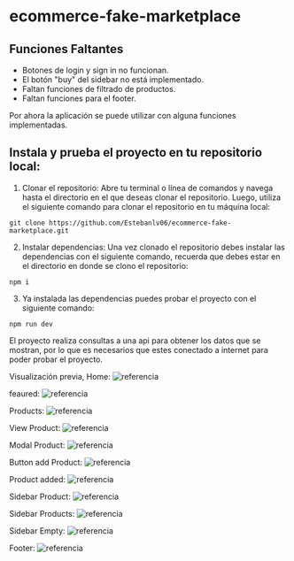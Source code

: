 # ecommerce-fake-marketplace

## Funciones Faltantes

- Botones de login y sign in no funcionan.
- El botón "buy" del sidebar no está implementado.
- Faltan funciones de filtrado de productos.
- Faltan funciones para el footer.

Por ahora la aplicación se puede utilizar con alguna funciones implementadas.

## Instala y prueba el proyecto en tu repositorio local:

1. Clonar el repositorio: 
Abre tu terminal o línea de comandos y navega hasta el directorio en el que deseas clonar el repositorio. Luego, utiliza el siguiente comando para clonar el repositorio en tu máquina local:

```
git clone https://github.com/Estebanlv06/ecommerce-fake-marketplace.git
```
2. Instalar dependencias:
Una vez clonado el repositorio debes instalar las dependencias con el siguiente comando, recuerda que debes estar en el directorio en donde se clono el repositorio:
```
npm i
```
3. Ya instalada las dependencias puedes probar el proyecto con el siguiente comando:
```
npm run dev
```
El proyecto realiza consultas a una api para obtener los datos que se mostran, por lo que es necesarios que estes conectado a internet para poder probar el proyecto.

Visualización previa, Home:
![referencia](/public/images/home.png)

feaured:
![referencia](/public/images/featured.png)

Products:
![referencia](/public/images/products.png)

View Product:
![referencia](/public/images/view-product1.png)

Modal Product:
![referencia](/public/images/modal-product1.png)

Button add Product:
![referencia](/public/images/buttonAdd-product1.png)

Product added:
![referencia](/public/images/added-product1.png)

Sidebar Product:
![referencia](/public/images/sidebar-product1.png)

Sidebar Products:
![referencia](/public/images/sidebar-several.png)

Sidebar Empty:
![referencia](/public/images/sidebar-empty.png)

Footer:
![referencia](/public/images/footer.png)
